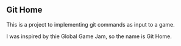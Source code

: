 ## Git Home

This is a project to implementing git commands as input to a game.

I was inspired by thie Global Game Jam, so the name is Git Home.


